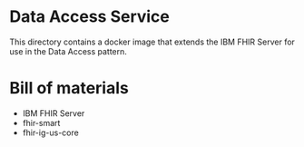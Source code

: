 # Data Access Service

This directory contains a docker image that extends the IBM FHIR Server for use in the Data Access pattern.

# Bill of materials

* IBM FHIR Server
* fhir-smart
* fhir-ig-us-core

